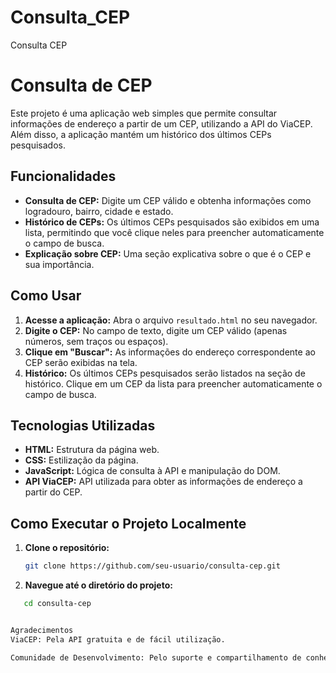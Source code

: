 # Consulta_CEP
Consulta CEP
# Consulta de CEP

Este projeto é uma aplicação web simples que permite consultar informações de endereço a partir de um CEP, utilizando a API do ViaCEP. Além disso, a aplicação mantém um histórico dos últimos CEPs pesquisados.

## Funcionalidades

- **Consulta de CEP:** Digite um CEP válido e obtenha informações como logradouro, bairro, cidade e estado.
- **Histórico de CEPs:** Os últimos CEPs pesquisados são exibidos em uma lista, permitindo que você clique neles para preencher automaticamente o campo de busca.
- **Explicação sobre CEP:** Uma seção explicativa sobre o que é o CEP e sua importância.

## Como Usar

1. **Acesse a aplicação:** Abra o arquivo `resultado.html` no seu navegador.
2. **Digite o CEP:** No campo de texto, digite um CEP válido (apenas números, sem traços ou espaços).
3. **Clique em "Buscar":** As informações do endereço correspondente ao CEP serão exibidas na tela.
4. **Histórico:** Os últimos CEPs pesquisados serão listados na seção de histórico. Clique em um CEP da lista para preencher automaticamente o campo de busca.

## Tecnologias Utilizadas

- **HTML:** Estrutura da página web.
- **CSS:** Estilização da página.
- **JavaScript:** Lógica de consulta à API e manipulação do DOM.
- **API ViaCEP:** API utilizada para obter as informações de endereço a partir do CEP.

## Como Executar o Projeto Localmente

1. **Clone o repositório:**
   ```bash
   git clone https://github.com/seu-usuario/consulta-cep.git

2. **Navegue até o diretório do projeto:**
```bash
   cd consulta-cep


Agradecimentos
ViaCEP: Pela API gratuita e de fácil utilização.

Comunidade de Desenvolvimento: Pelo suporte e compartilhamento de conhecimento.
